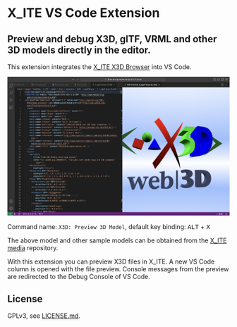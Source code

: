 # X_ITE VS Code Extension

## Preview and debug X3D, glTF, VRML and other 3D models directly in the editor.

This extension integrates the [X_ITE X3D Browser](https://create3000.github.io/x_ite/) into VS Code.

![X3D Logo Pieces](images/logo-pieces.png)

Command name: `X3D: Preview 3D Model`, default key binding: <kbd>ALT</kbd> + <kbd>X</kbd>

The above model and other sample models can be obtained from the [X_ITE media](https://github.com/create3000/media/tree/main/docs/examples) repository.

With this extension you can preview X3D files in X_ITE. A new VS Code column is opened with the file preview. Console messages from the preview are redirected to the Debug Console of VS Code.

## License

GPLv3, see [LICENSE.md](LICENSE.md).

